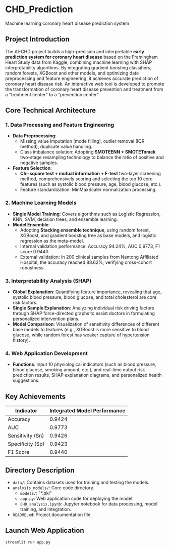 # CHD_Prediction
Machine learning coronary heart disease prediction system


## Project Introduction  
The AI-CHD project builds a high-precision and interpretable **early prediction system for coronary heart disease** based on the Framingham Heart Study data from Kaggle, combining machine learning with SHAP interpretability algorithms. By integrating gradient boosting classifiers, random forests, XGBoost and other models, and optimizing data preprocessing and feature engineering, it achieves accurate prediction of coronary heart disease risk. An interactive web tool is developed to promote the transformation of coronary heart disease prevention and treatment from a "treatment center" to a "prevention center".


## Core Technical Architecture  
### 1. Data Processing and Feature Engineering  
- **Data Preprocessing**:  
  - Missing value imputation (mode filling), outlier removal (IQR method), duplicate value handling.  
  - Class imbalance solution: Adopting **SMOTEENN + SMOTETomek** two-stage resampling technology to balance the ratio of positive and negative samples.  
- **Feature Selection**:  
  - **Chi-square test + mutual information + F-test** two-layer screening method, comprehensively scoring and selecting the top 10 core features (such as systolic blood pressure, age, blood glucose, etc.).  
  - Feature standardization: MinMaxScaler normalization processing.  

### 2. Machine Learning Models  
- **Single Model Training**: Covers algorithms such as Logistic Regression, KNN, SVM, decision trees, and ensemble learning.  
- **Model Ensemble**:  
  - Adopting **Stacking ensemble technique**, using random forest, XGBoost, and gradient boosting tree as base models, and logistic regression as the meta-model.  
  - Internal validation performance: Accuracy 94.24%, AUC 0.9773, F1 score 0.9440.  
  - External validation: In 200 clinical samples from Nantong Affiliated Hospital, the accuracy reached 88.62%, verifying cross-cohort robustness.  

### 3. Interpretability Analysis (SHAP)  
- **Global Explanation**: Quantifying feature importance, revealing that age, systolic blood pressure, blood glucose, and total cholesterol are core risk factors.  
- **Single Sample Explanation**: Analyzing individual risk driving factors through SHAP force-directed graphs to assist doctors in formulating personalized intervention plans.  
- **Model Comparison**: Visualization of sensitivity differences of different base models to features (e.g., XGBoost is more sensitive to blood glucose, while random forest has weaker capture of hypertension history).  

### 4. Web Application Development  
- **Functions**: Input 10 physiological indicators (such as blood pressure, blood glucose, smoking amount, etc.), and real-time output risk prediction results, SHAP explanation diagrams, and personalized health suggestions.  


## Key Achievements  
| Indicator      | Integrated Model Performance |
|----------------|------------------------------|
| Accuracy       | 0.9424                       |
| AUC            | 0.9773                       |
| Sensitivity (Sn)| 0.9426                       |
| Specificity (Sp)| 0.9423                       |
| F1 Score       | 0.9440                       |

## Directory Description

- `data/`: Contains datasets used for training and testing the models.
- `analysis_models/`: Core code directory.
  - `models/`: "*.pkl"
  - `app.py`: Web application code for deploying the model.
  - `CHD_analysis.ipynb`: Jupyter notebook for data processing, model training, and integration.
- `README.md`: Project documentation file.

## Launch Web Application
```bash
streamlit run app.py
